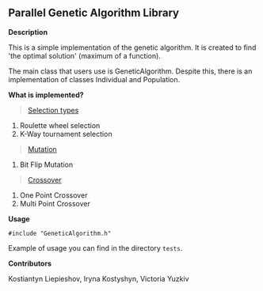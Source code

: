 ## Parallel Genetic Algorithm Library


**Description**

This is a simple implementation of the genetic algorithm.
It is created to find 'the optimal solution' (maximum of a function).

The main class that users use is GeneticAlgorithm.
Despite this, there is an implementation of classes Individual and Population.



**What is implemented?**

> [Selection types](https://www.tutorialspoint.com/genetic_algorithms/genetic_algorithms_parent_selection.htm)

1) Roulette wheel selection
2) K-Way tournament selection

> [Mutation](https://www.tutorialspoint.com/genetic_algorithms/genetic_algorithms_mutation.htm)

1) Bit Flip Mutation

> [Crossover](https://www.tutorialspoint.com/genetic_algorithms/genetic_algorithms_crossover.htm)

1) One Point Crossover
2) Multi Point Crossover


**Usage**

```
#include "GeneticAlgorithm.h"
```

Example of usage you can find in the directory `tests`.


**Contributors**

Kostiantyn Liepieshov, Iryna Kostyshyn, Victoria Yuzkiv
